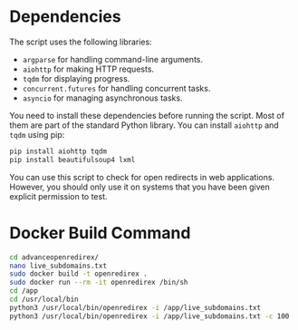 


# Dependencies

The script uses the following libraries:

- `argparse` for handling command-line arguments.
- `aiohttp` for making HTTP requests.
- `tqdm` for displaying progress.
- `concurrent.futures` for handling concurrent tasks.
- `asyncio` for managing asynchronous tasks.

You need to install these dependencies before running the script. Most of them are part of the standard Python library. You can install `aiohttp` and `tqdm` using pip:

```sh
pip install aiohttp tqdm
pip install beautifulsoup4 lxml
```

You can use this script to check for open redirects in web applications. However, you should only use it on systems that you have been given explicit permission to test.

# Docker Build Command

```sh
cd advanceopenredirex/
nano live_subdomains.txt
sudo docker build -t openredirex .                      
sudo docker run --rm -it openredirex /bin/sh
cd /app
cd /usr/local/bin
python3 /usr/local/bin/openredirex -i /app/live_subdomains.txt
python3 /usr/local/bin/openredirex -i /app/live_subdomains.txt -c 100
```
